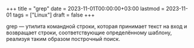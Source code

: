 +++
title = "grep"
date = 2023-11-01T00:00:00+03:00
lastmod = 2023-11-01
tags = ["Linux"]
draft = false
+++

grep — утилита командной строки, которая принимает текст на вход и возвращает строки, соответствующие определённому шаблону, реализуя таким образом построчный поиск.
